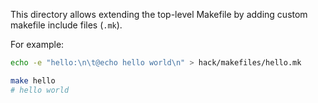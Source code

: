 This directory allows extending the top-level Makefile by adding custom
makefile include files (`.mk`).

For example:

```bash
echo -e "hello:\n\t@echo hello world\n" > hack/makefiles/hello.mk

make hello
# hello world
```
